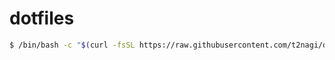 # dotfiles

```sh
$ /bin/bash -c "$(curl -fsSL https://raw.githubusercontent.com/t2nagi/dotfiles/develop/install.sh)"
```